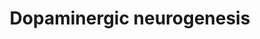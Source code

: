---
annotations:
- id: PW:0000394
  parent: signaling pathway
  type: Pathway Ontology
  value: dopamine signaling pathway
authors:
- Nsalomonis
- Egonw
- Khanspers
- Susan
- MaintBot
- Eweitz
citedin:
- link: PMC8962463
  title: Epigenome-wide DNA methylation profiling of conditioned pain modulation in
    individuals with non-specific chronic low back pain (2022)
communities:
- ONTOX
description: 'Converted to human from mouse: [WP:WP1498](http://www.wikipathways.org/index.php/Pathway:WP1498).  Proteins
  on this pathway have targeted assays available via the [CPTAC Assay Portal](https://assays.cancer.gov/available_assays?wp_id=WP2855).'
last-edited: 2025-03-09
ndex: f9a5ea73-8b65-11eb-9e72-0ac135e8bacf
organisms:
- Homo sapiens
redirect_from:
- /index.php/Pathway:WP2855
- /instance/WP2855
- /instance/WP2855_r137824
revision: r137824
schema-jsonld:
- '@context': https://schema.org/
  '@id': https://wikipathways.github.io/pathways/WP2855.html
  '@type': Dataset
  creator:
    '@type': Organization
    name: WikiPathways
  description: 'Converted to human from mouse: [WP:WP1498](http://www.wikipathways.org/index.php/Pathway:WP1498).  Proteins
    on this pathway have targeted assays available via the [CPTAC Assay Portal](https://assays.cancer.gov/available_assays?wp_id=WP2855).'
  keywords:
  - ALDH1A1
  - ASCL1
  - CDKN1C
  - DDC
  - EN1
  - EN2
  - FGF8
  - FOXA2
  - GBX2
  - GLI1
  - GLI2
  - LMX1A
  - LMX1B
  - MSX1
  - NEUROD1
  - NEUROG2
  - NKX2-2
  - NKX6-1
  - NR4A2
  - OTX2
  - PITX3
  - RET
  - Retinoic acid
  - SHH
  - SLC18A2
  - SLC6A3
  - SOX2
  - STAT3
  - TGFB1
  - TH
  - WNT1
  license: CC0
  name: Dopaminergic neurogenesis
seo: CreativeWork
title: Dopaminergic neurogenesis
wpid: WP2855
---